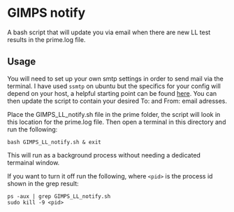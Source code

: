 # GIMPS notify

A bash script that will update you via email when there are new LL test results
in the prime.log file. 

## Usage

You will need to set up your own smtp settings in order to send mail via the
terminal. I have used `ssmtp` on ubuntu but the specifics for your config will
depend on your host, a helpful starting point can be found 
[here](https://wiki.archlinux.org/index.php/SSMTP). You can then update the 
script to contain your desired To: and From: email adresses.

Place the GIMPS_LL_notify.sh file in the prime folder, the script will look
in this location for the prime.log file. Then open a terminal in this directory
and run the following: 

```
bash GIMPS_LL_notify.sh & exit
```

This will run as a background process without needing a dedicated termainal
window.

If you want to turn it off run the following, where `<pid>` is the process id shown in the grep result:
  
```
ps -aux | grep GIMPS_LL_notify.sh
sudo kill -9 <pid>
```
